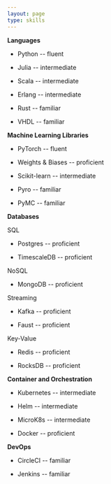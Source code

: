 ```yaml
---
layout: page
type: skills
---
```

<i class="fa fa-code" aria-hidden="true"></i> **Languages**

* Python -- fluent

* Julia -- intermediate

* Scala -- intermediate

* Erlang -- intermediate

* Rust -- familiar

* VHDL -- familiar



<i class="fa fa-microchip" aria-hidden="true"></i> **Machine Learning Libraries**

* PyTorch -- fluent

* Weights & Biases -- proficient

* Scikit-learn -- intermediate

* Pyro -- familiar

* PyMC -- familiar


<i class="fa fa-database"></i> **Databases**

SQL

* Postgres -- proficient

* TimescaleDB -- proficient

NoSQL

* MongoDB -- proficient

Streaming

* Kafka -- proficient

* Faust -- proficient

Key-Value

* Redis -- proficient

* RocksDB -- proficient

<i class="fa fa-cubes" aria-hidden="true"></i> **Container and Orchestration**

* Kubernetes -- intermediate

* Helm -- intermediate

* MicroK8s -- intermediate

* Docker -- proficient

<i class="fa fa-cogs" aria-hidden="true"></i> **DevOps**

* CircleCI -- familiar

* Jenkins -- familiar
